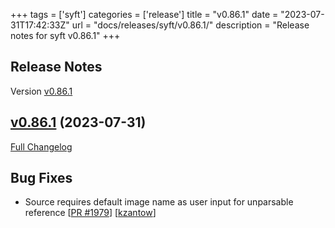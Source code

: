 +++
tags = ['syft']
categories = ['release']
title = "v0.86.1"
date = "2023-07-31T17:42:33Z"
url = "docs/releases/syft/v0.86.1/"
description = "Release notes for syft v0.86.1"
+++

## Release Notes

Version [v0.86.1](https://github.com/anchore/syft/releases/tag/v0.86.1)

## [v0.86.1](https://github.com/anchore/syft/tree/v0.86.1) (2023-07-31)

[Full Changelog](https://github.com/anchore/syft/compare/v0.86.0...v0.86.1)

## Bug Fixes

- Source requires default image name as user input for unparsable reference [[PR #1979](https://github.com/anchore/syft/pull/1979)] [[kzantow](https://github.com/kzantow)]
